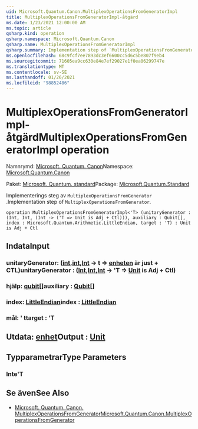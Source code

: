 ```yaml
---
uid: Microsoft.Quantum.Canon.MultiplexOperationsFromGeneratorImpl
title: MultiplexOperationsFromGeneratorImpl-åtgärd
ms.date: 1/23/2021 12:00:00 AM
ms.topic: article
qsharp.kind: operation
qsharp.namespace: Microsoft.Quantum.Canon
qsharp.name: MultiplexOperationsFromGeneratorImpl
qsharp.summary: Implementation step of `MultiplexOperationsFromGenerator`.
ms.openlocfilehash: 68c9fcf7ee7893dc3ef6600cc5d6c5be807f9eb4
ms.sourcegitcommit: 71605ea9cc630e84e7ef29027e1f0ea06299747e
ms.translationtype: MT
ms.contentlocale: sv-SE
ms.lasthandoff: 01/26/2021
ms.locfileid: "98852486"
---
```

# <a name="multiplexoperationsfromgeneratorimpl-operation"></a><span data-ttu-id="eec14-102">MultiplexOperationsFromGeneratorImpl-åtgärd</span><span class="sxs-lookup"><span data-stu-id="eec14-102">MultiplexOperationsFromGeneratorImpl operation</span></span>

<span data-ttu-id="eec14-103">Namnrymd: [Microsoft. Quantum. Canon](xref:Microsoft.Quantum.Canon)</span><span class="sxs-lookup"><span data-stu-id="eec14-103">Namespace: [Microsoft.Quantum.Canon](xref:Microsoft.Quantum.Canon)</span></span>

<span data-ttu-id="eec14-104">Paket: [Microsoft. Quantum. standard](https://nuget.org/packages/Microsoft.Quantum.Standard)</span><span class="sxs-lookup"><span data-stu-id="eec14-104">Package: [Microsoft.Quantum.Standard](https://nuget.org/packages/Microsoft.Quantum.Standard)</span></span>


<span data-ttu-id="eec14-105">Implementerings steg av `MultiplexOperationsFromGenerator` .</span><span class="sxs-lookup"><span data-stu-id="eec14-105">Implementation step of `MultiplexOperationsFromGenerator`.</span></span>

```qsharp
operation MultiplexOperationsFromGeneratorImpl<'T> (unitaryGenerator : (Int, Int, (Int -> ('T => Unit is Adj + Ctl))), auxiliary : Qubit[], index : Microsoft.Quantum.Arithmetic.LittleEndian, target : 'T) : Unit is Adj + Ctl
```


## <a name="input"></a><span data-ttu-id="eec14-106">Indata</span><span class="sxs-lookup"><span data-stu-id="eec14-106">Input</span></span>

### <a name="unitarygenerator--intintint---t--unit--is-adj--ctl"></a><span data-ttu-id="eec14-107">unitaryGenerator: ([int](xref:microsoft.quantum.lang-ref.int),[int](xref:microsoft.quantum.lang-ref.int),[Int](xref:microsoft.quantum.lang-ref.int) -> t => [enheten](xref:microsoft.quantum.lang-ref.unit)  är just + CTL)</span><span class="sxs-lookup"><span data-stu-id="eec14-107">unitaryGenerator : ([Int](xref:microsoft.quantum.lang-ref.int),[Int](xref:microsoft.quantum.lang-ref.int),[Int](xref:microsoft.quantum.lang-ref.int) -> 'T => [Unit](xref:microsoft.quantum.lang-ref.unit)  is Adj + Ctl)</span></span>




### <a name="auxiliary--qubit"></a><span data-ttu-id="eec14-108">hjälp: [qubit](xref:microsoft.quantum.lang-ref.qubit)[]</span><span class="sxs-lookup"><span data-stu-id="eec14-108">auxiliary : [Qubit](xref:microsoft.quantum.lang-ref.qubit)[]</span></span>




### <a name="index--littleendian"></a><span data-ttu-id="eec14-109">index: [LittleEndian](xref:Microsoft.Quantum.Arithmetic.LittleEndian)</span><span class="sxs-lookup"><span data-stu-id="eec14-109">index : [LittleEndian](xref:Microsoft.Quantum.Arithmetic.LittleEndian)</span></span>




### <a name="target--t"></a><span data-ttu-id="eec14-110">mål: ' t</span><span class="sxs-lookup"><span data-stu-id="eec14-110">target : 'T</span></span>





## <a name="output--unit"></a><span data-ttu-id="eec14-111">Utdata: [enhet](xref:microsoft.quantum.lang-ref.unit)</span><span class="sxs-lookup"><span data-stu-id="eec14-111">Output : [Unit](xref:microsoft.quantum.lang-ref.unit)</span></span>



## <a name="type-parameters"></a><span data-ttu-id="eec14-112">Typparametrar</span><span class="sxs-lookup"><span data-stu-id="eec14-112">Type Parameters</span></span>

### <a name="t"></a><span data-ttu-id="eec14-113">Inte</span><span class="sxs-lookup"><span data-stu-id="eec14-113">'T</span></span>



## <a name="see-also"></a><span data-ttu-id="eec14-114">Se även</span><span class="sxs-lookup"><span data-stu-id="eec14-114">See Also</span></span>

- [<span data-ttu-id="eec14-115">Microsoft. Quantum. Canon. MultiplexOperationsFromGenerator</span><span class="sxs-lookup"><span data-stu-id="eec14-115">Microsoft.Quantum.Canon.MultiplexOperationsFromGenerator</span></span>](xref:Microsoft.Quantum.Canon.MultiplexOperationsFromGenerator)